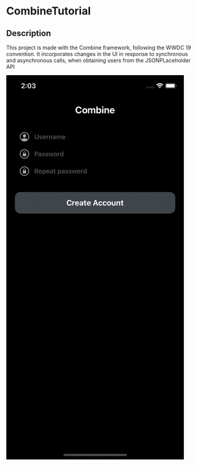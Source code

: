 # CombineTutorial  

## Description
This project is made with the Combine framework, following the WWDC 19 convention. It incorporates changes in the UI in response to synchronous and asynchronous calls, when obtaining users from the JSONPLaceholder API

![home screen](/Assets/combine.gif)
